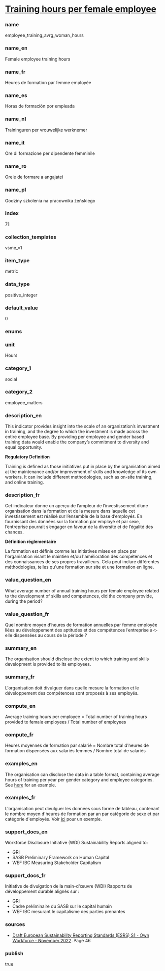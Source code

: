 
# [Training hours per female employee](#employee_training_avrg_woman_hours)

### name

employee_training_avrg_woman_hours

### name_en

Female employee training hours

### name_fr

Heures de formation par femme employée 

### name_es

Horas de formación por empleada

### name_nl

Traininguren per vrouwelijke werknemer

### name_it

Ore di formazione per dipendente femminile

### name_ro

Orele de formare a angajatei

### name_pl

Godziny szkolenia na pracownika żeńskiego

### index

71

### collection_templates

vsme_v1

### item_type

metric

### data_type

positive_integer

### default_value

0

### enums



### unit

Hours

### category_1

social

### category_2

employee_matters

### description_en

This indicator provides insight into the scale of an organization’s investment in training, and the
degree to which the investment is made across the entire employee base. By providing per employee
and gender based training data would enable the company’s commitment to diversity and equal
opportunity.

**Regulatory Definition**

Training is defined as those initiatives put in place by the organisation aimed at the maintenance
and/or improvement of skills and knowledge of its own workers. It can include different
methodologies, such as on-site training, and online training.


### description_fr

Cet indicateur donne un aperçu de l’ampleur de l’investissement d’une organisation dans la
formation et de la mesure dans laquelle cet investissement est réalisé sur l’ensemble de la base
d’employés. En fournissant des données sur la formation par employé et par sexe, l’entreprise
pourrait s’engager en faveur de la diversité et de l’égalité des chances.

**Définition réglementaire**

La formation est définie comme les initiatives mises en place par l'organisation visant le maintien
et/ou l'amélioration des compétences et des connaissances de ses propres travailleurs. Cela peut
inclure différentes méthodologies, telles qu'une formation sur site et une formation en ligne.

### value_question_en

What average number of annual training hours per female employee related to the development of skills
and competences, did the company provide, during the period?

### value_question_fr

Quel nombre moyen d’heures de formation annuelles par femme employée liées au développement des
aptitudes et des compétences l’entreprise a-t-elle dispensées au cours de la période ?

### summary_en

The organisation should disclose the extent to which training and skills development is provided to
its employees.

### summary_fr

L'organisation doit divulguer dans quelle mesure la formation et le développement des compétences
sont proposés à ses employés.

### compute_en

Average training hours per employee = Total number of training hours provided to female employees / Total
number of employees

### compute_fr

Heures moyennes de formation par salarié = Nombre total d'heures de formation dispensées aux
salariés femmes / Nombre total de salariés

### examples_en

The organisation can disclose the data in a table format, containing average hours of training per
year per gender category and employee categories. See [here](https://www.electroluxgroup.com/sustainabilityreports/2021/graphs/gri-404-1/) for an example. 

### examples_fr

L'organisation peut divulguer les données sous forme de tableau, contenant le nombre moyen d'heures
de formation par an par catégorie de sexe et par catégorie d'employés. Voir [ici](https://www.electroluxgroup.com/sustainabilityreports/2021/graphs/gri-404-1/) pour un exemple.

### support_docs_en

Workforce Disclosure Initiative (WDI)
Sustainability Reports aligned to:
- GRI
- SASB Preliminary Framework on Human Capital
- WEF IBC Measuring Stakeholder Capitalism

### support_docs_fr

Initiative de divulgation de la main-d'œuvre (WDI)
Rapports de développement durable alignés sur :
- GRI
- Cadre préliminaire du SASB sur le capital humain
- WEF IBC mesurant le capitalisme des parties prenantes

### sources

- [Draft European Sustainability Reporting Standards (ESRS) S1 - Own Workforce - November 2022](https://www.efrag.org/Assets/Download?assetUrl=%2Fsites%2Fwebpublishing%2FSiteAssets%2F13%2520Draft%2520ESRS%2520S1%2520Own%2520workforce%2520November%25202022.pdf)
.Page 46

### publish

true

